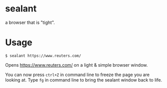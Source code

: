 # sealant
a browser that is "tight".

# Usage
```
$ sealant https://www.reuters.com/
```
Opens https://www.reuters.com/ on a light & simple browser window.

You can now press `ctrl+Z` in command line to freeze the page you are looking at.
Type `fg` in command line to bring the sealant window back to life.

